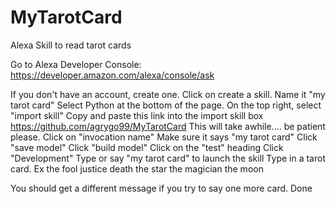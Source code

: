 # MyTarotCard
Alexa Skill to read tarot cards


Go to Alexa Developer Console:
https://developer.amazon.com/alexa/console/ask

If you don't have an account, create one. 
Click on create a skill.
Name it "my tarot card"
Select Python at the bottom of the page.
On the top right, select "import skill"
Copy and paste this link into the import skill box
https://github.com/agrygo99/MyTarotCard
This will take awhile.... be patient please.
Click on "invocation name"
Make sure it says "my tarot card"
Click "save model" 
Click "build model"
Click on the "test" heading
Click "Development"
Type or say "my tarot card" to launch the skill
Type in a tarot card. Ex
the fool
justice
death
the star
the magician
the moon

You should get a different message if you try to say one more card.
Done

